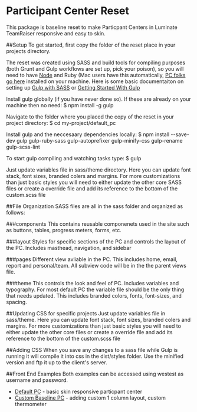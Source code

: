 Participant Center Reset
==============================
This package is baseline reset to make Particpant Centers in Luminate TeamRaiser responsive and easy to skin.


##Setup
To get started, first copy the folder of the reset place in your projects directory.
  
The reset was created using SASS and build tools for compiling purposes (both Grunt and Gulp workflows are set up, pick your poison), so you will need to have [Node](https://nodejs.org/en/) and Ruby (Mac users have this automatically, [PC folks go here](https://www.ruby-lang.org/en/documentation/installation/) installed on your machine. Here is some basic documentaiton on setting up [Gulp with SASS](https://travismaynard.com/writing/getting-started-with-gulp) or [Getting Started With Gulp](https://markgoodyear.com/2014/01/getting-started-with-gulp/)

Install gulp globally (if you have never done so). If these are already on your machine then no need:
$ npm install -g gulp


Navigate to the folder where you placed the copy of the reset in your project directory:
$ cd my-project/default_pc

Install gulp and the neccesaary dependencies locally:
$ npm install --save-dev gulp gulp-ruby-sass gulp-autoprefixer gulp-minify-css gulp-rename gulp-scss-lint

To start gulp compiling and watching tasks type:
$ gulp


Just update variables file in sass/theme directory. Here you can update font stack, font sizes, branded colers and margins. For more customizations than just basic styles you will need to either update the other core SASS files or create a override file and add its reference to the bottom of the custom.scss file

##File Organization
SASS files are all in the sass folder and organized as follows:

###components
This contains reusable componenets used in the site such as buttons, tables, progress meters, forms, etc.

###layout
Styles for specific sections of the PC and controls the layout of the PC. Includes masthead, navigation, and sidebar

###pages
Different view avliable in the PC. This includes home, email, report and personal/team. All subview code will be in the the parent views file.

###theme
This controls the look and feel of PC. Includes variables and typography. For most default PC the variable file should be the only thing that needs updated. This includes branded colors, fonts, font-sizes, and spacing. 


##Updating CSS for specific projects
Just update variables file in sass/theme. Here you can update font stack, font sizes, branded colers and margins. For more customizations than just basic styles you will need to either update the other core files or create a override file and add its reference to the bottom of the custom.scss file

##Adding CSS
When you save any changes to a sass file while Gulp is running it will compile it into css in the dist/styles folder. Use the minified version and ftp it up to the client's server. 

##Front End Examples
 Both examples can be accessed using westest as username and password.
 * [Default PC](http://cdbox.convio.net/site/TR?fr_id=2860&pg=entry) - basic skin responsive particpant center
 * [Custom Baseline PC](http://cdbox.convio.net/site/TR?fr_id=2990&pg=entry) - adding custom 1 column layout, custom thermometer